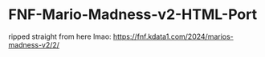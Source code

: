 # FNF-Mario-Madness-v2-HTML-Port
ripped straight from here lmao: https://fnf.kdata1.com/2024/marios-madness-v2/2/
